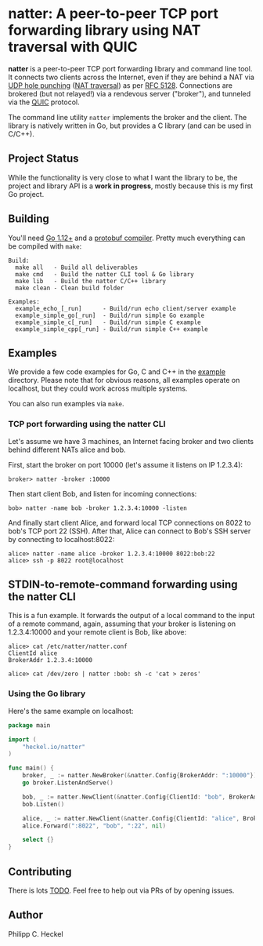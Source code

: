 # natter: A peer-to-peer TCP port forwarding library using NAT traversal with QUIC

**natter** is a peer-to-peer TCP port forwarding library and command line tool. It connects two clients across the Internet, 
even if they are behind a NAT via [UDP hole punching](https://en.wikipedia.org/wiki/UDP_hole_punching) 
([NAT traversal](https://en.wikipedia.org/wiki/NAT_traversal)) as per [RFC 5128](https://tools.ietf.org/html/rfc5128#section-3.3.1).
Connections are brokered (but not relayed!) via a rendevous server ("broker"), and tunneled via the [QUIC](https://en.wikipedia.org/wiki/QUIC) protocol.

The command line utility `natter` implements the broker and the client. The library is natively written in Go, but 
provides a C library (and can be used in C/C++).  

## Project Status

While the functionality is very close to what I want the library to be, the project and library API is a 
**work in progress**, mostly because this is my first Go project.

## Building

You'll need [Go 1.12+](https://golang.org/) and a [protobuf compiler](https://developers.google.com/protocol-buffers/). 
Pretty much everything can be compiled with `make`:

```
Build:
  make all   - Build all deliverables
  make cmd   - Build the natter CLI tool & Go library
  make lib   - Build the natter C/C++ library
  make clean - Clean build folder

Examples:
  example_echo_[_run]      - Build/run echo client/server example
  example_simple_go[_run]  - Build/run simple Go example
  example_simple_c[_run]   - Build/run simple C example
  example_simple_cpp[_run] - Build/run simple C++ example
```

## Examples

We provide a few code examples for Go, C and C++ in the [example](example/) directory. Please note that for obvious
reasons, all examples operate on localhost, but they could work across multiple systems.

You can also run examples via `make`.
 
### TCP port forwarding using the natter CLI

Let's assume we have 3 machines, an Internet facing broker and two clients behind different NATs alice and bob.

First, start the broker on port 10000 (let's assume it listens on IP 1.2.3.4):
```
broker> natter -broker :10000
```

Then start client Bob, and listen for incoming connections:
```
bob> natter -name bob -broker 1.2.3.4:10000 -listen
```
   
And finally start client Alice, and forward local TCP connections on 8022 to bob's TCP port 22 (SSH). After that, 
Alice can connect to Bob's SSH server by connecting to localhost:8022:
```
alice> natter -name alice -broker 1.2.3.4:10000 8022:bob:22
alice> ssh -p 8022 root@localhost
```

## STDIN-to-remote-command forwarding using the natter CLI

This is a fun example. It forwards the output of a local command to the input of a remote command, again, assuming 
that your broker is listening on 1.2.3.4:10000 and your remote client is Bob, like above:

```
alice> cat /etc/natter/natter.conf
ClientId alice
BrokerAddr 1.2.3.4:10000

alice> cat /dev/zero | natter :bob: sh -c 'cat > zeros'
```

### Using the Go library

Here's the same example on localhost:

```go
package main

import (
    "heckel.io/natter"
)

func main() {
	broker, _ := natter.NewBroker(&natter.Config{BrokerAddr: ":10000"})
	go broker.ListenAndServe()

	bob, _ := natter.NewClient(&natter.Config{ClientId: "bob", BrokerAddr: "localhost:10000"})
	bob.Listen()

	alice, _ := natter.NewClient(&natter.Config{ClientId: "alice", BrokerAddr: "localhost:10000"})
	alice.Forward(":8022", "bob", ":22", nil)

	select {}
}
``` 

## Contributing

There is lots [TODO](TODO.md). Feel free to help out via PRs of by opening issues.

## Author

Philipp C. Heckel
